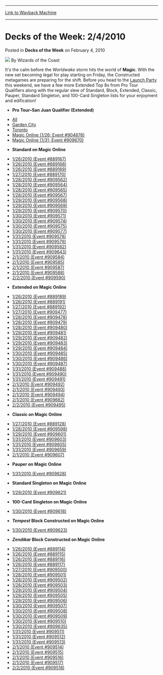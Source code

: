 
---
[Link to Wayback Machine](https://web.archive.org/web/20220125050111/https://magic.wizards.com/en/articles/archive/decks-week/decks-week-242010-2010-02-04)

[_metadata_:author]:- "Wizards of the Coast"
[_metadata_:description]:- "It's the calm before the Worldwake storm hits the world of Magic. With the new set becoming legal for play starting on Friday, the Constructed metagames are preparing for the shift."
[_metadata_:generator]:- "Drupal 7 (http://drupal.org)"
[_metadata_:node]:- "600441"
[_metadata_:publish_date]:- "2010-02-04"
[_metadata_:source]:- "div-main-content"
[_metadata_:title]:- "Decks of the Week: 2/4/2010"
[_metadata_:wayback_capture_timestamp]:- "2022-01-25 05:01:11"
[_metadata_:wayback_raw_url]:- "https://web.archive.org/web/20220125050111id_/https://magic.wizards.com/en/articles/archive/decks-week/decks-week-242010-2010-02-04"
[_metadata_:wayback_url]:- "https://magic.wizards.com/en/articles/archive/decks-week/decks-week-242010-2010-02-04"
---


Decks of the Week: 2/4/2010
===========================



 Posted in **Decks of the Week**
 on February 4, 2010 






![](https://media.magic.wizards.com/styles/auth_small/public/images/person/wizards_author.jpg)
By Wizards of the Coast











It's the calm before the *Worldwake* storm hits the world of **Magic**. With the new set becoming legal for play starting on Friday, the Constructed metagames are preparing for the shift. Before you head to the [Launch Party](http://archive.wizards.com/Magic/TCG/Events.aspx?x=mtgcom/events/release-facts) this weekend, we have a few more Extended Top 8s from Pro Tour Qualifiers along with the regular slew of Standard, Block, Extended, Classic, Pauper, Standard Singleton, and 100-Card Singleton lists for your enjoyment and edification!

* **Pro Tour–San Juan Qualifier (Extended)**
+ [All](/en/events/coverage/pro-tour%E2%80%93san-juan-extended-qualifier-season-top-8-decklists)
+ [Garden City](/en/articles/archive/event-coverage/pro-tour%E2%80%93san-juan-extended-qualifier-season-top-8-decklists-2010--11)
+ [Toronto](/en/articles/archive/event-coverage/pro-tour%E2%80%93san-juan-extended-qualifier-season-top-8-decklists-2010-02)
+ [Magic Online (1/26; Event #904876)](http://archive.wizards.com/Magic/Digital/MagicOnlineTourn.aspx?x=mtg/digital/magiconline/tourn/904876)
+ [Magic Online (1/31; Event #909670)](http://archive.wizards.com/Magic/Digital/MagicOnlineTourn.aspx?x=mtg/digital/magiconline/tourn/909670)

* **Standard on Magic Online**
+ [1/26/2010 (Event #889167)](http://archive.wizards.com/Magic/Digital/MagicOnlineTourn.aspx?x=mtg/digital/magiconline/tourn/889167)
+ [1/26/2010 (Event #889168)](http://archive.wizards.com/Magic/Digital/MagicOnlineTourn.aspx?x=mtg/digital/magiconline/tourn/889168)
+ [1/26/2010 (Event #889169)](http://archive.wizards.com/Magic/Digital/MagicOnlineTourn.aspx?x=mtg/digital/magiconline/tourn/889169)
+ [1/27/2010 (Event #889170)](http://archive.wizards.com/Magic/Digital/MagicOnlineTourn.aspx?x=mtg/digital/magiconline/tourn/889170)
+ [1/28/2010 (Event #909562)](http://archive.wizards.com/Magic/Digital/MagicOnlineTourn.aspx?x=mtg/digital/magiconline/tourn/909562)
+ [1/28/2010 (Event #909564)](http://archive.wizards.com/Magic/Digital/MagicOnlineTourn.aspx?x=mtg/digital/magiconline/tourn/909564)
+ [1/28/2010 (Event #909565)](http://archive.wizards.com/Magic/Digital/MagicOnlineTourn.aspx?x=mtg/digital/magiconline/tourn/909565)
+ [1/28/2010 (Event #909567)](http://archive.wizards.com/Magic/Digital/MagicOnlineTourn.aspx?x=mtg/digital/magiconline/tourn/909567)
+ [1/29/2010 (Event #909568)](http://archive.wizards.com/Magic/Digital/MagicOnlineTourn.aspx?x=mtg/digital/magiconline/tourn/909568)
+ [1/29/2010 (Event #909569)](http://archive.wizards.com/Magic/Digital/MagicOnlineTourn.aspx?x=mtg/digital/magiconline/tourn/909569)
+ [1/29/2010 (Event #909570)](http://archive.wizards.com/Magic/Digital/MagicOnlineTourn.aspx?x=mtg/digital/magiconline/tourn/909570)
+ [1/30/2010 (Event #909571)](http://archive.wizards.com/Magic/Digital/MagicOnlineTourn.aspx?x=mtg/digital/magiconline/tourn/909571)
+ [1/30/2010 (Event #909574)](http://archive.wizards.com/Magic/Digital/MagicOnlineTourn.aspx?x=mtg/digital/magiconline/tourn/909574)
+ [1/30/2010 (Event #909575)](http://archive.wizards.com/Magic/Digital/MagicOnlineTourn.aspx?x=mtg/digital/magiconline/tourn/909575)
+ [1/30/2010 (Event #909577)](http://archive.wizards.com/Magic/Digital/MagicOnlineTourn.aspx?x=mtg/digital/magiconline/tourn/909577)
+ [1/31/2010 (Event #909578)](http://archive.wizards.com/Magic/Digital/MagicOnlineTourn.aspx?x=mtg/digital/magiconline/tourn/909578)
+ [1/31/2010 (Event #909579)](http://archive.wizards.com/Magic/Digital/MagicOnlineTourn.aspx?x=mtg/digital/magiconline/tourn/909579)
+ [1/31/2010 (Event #909582)](http://archive.wizards.com/Magic/Digital/MagicOnlineTourn.aspx?x=mtg/digital/magiconline/tourn/909582)
+ [1/31/2010 (Event #909643)](http://archive.wizards.com/Magic/Digital/MagicOnlineTourn.aspx?x=mtg/digital/magiconline/tourn/909643)
+ [2/1/2010 (Event #909584)](http://archive.wizards.com/Magic/Digital/MagicOnlineTourn.aspx?x=mtg/digital/magiconline/tourn/909584)
+ [2/1/2010 (Event #909585)](http://archive.wizards.com/Magic/Digital/MagicOnlineTourn.aspx?x=mtg/digital/magiconline/tourn/909585)
+ [2/1/2010 (Event #909587)](http://archive.wizards.com/Magic/Digital/MagicOnlineTourn.aspx?x=mtg/digital/magiconline/tourn/909587)
+ [2/1/2010 (Event #909588)](http://archive.wizards.com/Magic/Digital/MagicOnlineTourn.aspx?x=mtg/digital/magiconline/tourn/909588)
+ [2/2/2010 (Event #909590)](http://archive.wizards.com/Magic/Digital/MagicOnlineTourn.aspx?x=mtg/digital/magiconline/tourn/909590)

* **Extended on Magic Online**
+ [1/26/2010 (Event #889189)](http://archive.wizards.com/Magic/Digital/MagicOnlineTourn.aspx?x=mtg/digital/magiconline/tourn/889189)
+ [1/26/2010 (Event #889191)](http://archive.wizards.com/Magic/Digital/MagicOnlineTourn.aspx?x=mtg/digital/magiconline/tourn/889191)
+ [1/27/2010 (Event #889192)](http://archive.wizards.com/Magic/Digital/MagicOnlineTourn.aspx?x=mtg/digital/magiconline/tourn/889192)
+ [1/27/2010 (Event #909477)](http://archive.wizards.com/Magic/Digital/MagicOnlineTourn.aspx?x=mtg/digital/magiconline/tourn/909477)
+ [1/28/2010 (Event #909478)](http://archive.wizards.com/Magic/Digital/MagicOnlineTourn.aspx?x=mtg/digital/magiconline/tourn/909478)
+ [1/28/2010 (Event #909479)](http://archive.wizards.com/Magic/Digital/MagicOnlineTourn.aspx?x=mtg/digital/magiconline/tourn/909479)
+ [1/28/2010 (Event #909480)](http://archive.wizards.com/Magic/Digital/MagicOnlineTourn.aspx?x=mtg/digital/magiconline/tourn/909480)
+ [1/29/2010 (Event #909481)](http://archive.wizards.com/Magic/Digital/MagicOnlineTourn.aspx?x=mtg/digital/magiconline/tourn/909481)
+ [1/29/2010 (Event #909482)](http://archive.wizards.com/Magic/Digital/MagicOnlineTourn.aspx?x=mtg/digital/magiconline/tourn/909482)
+ [1/29/2010 (Event #909483)](http://archive.wizards.com/Magic/Digital/MagicOnlineTourn.aspx?x=mtg/digital/magiconline/tourn/909483)
+ [1/29/2010 (Event #909484)](http://archive.wizards.com/Magic/Digital/MagicOnlineTourn.aspx?x=mtg/digital/magiconline/tourn/909484)
+ [1/30/2010 (Event #909485)](http://archive.wizards.com/Magic/Digital/MagicOnlineTourn.aspx?x=mtg/digital/magiconline/tourn/909485)
+ [1/30/2010 (Event #909486)](http://archive.wizards.com/Magic/Digital/MagicOnlineTourn.aspx?x=mtg/digital/magiconline/tourn/909486)
+ [1/30/2010 (Event #909487)](http://archive.wizards.com/Magic/Digital/MagicOnlineTourn.aspx?x=mtg/digital/magiconline/tourn/909487)
+ [1/31/2010 (Event #909488)](http://archive.wizards.com/Magic/Digital/MagicOnlineTourn.aspx?x=mtg/digital/magiconline/tourn/909488)
+ [1/31/2010 (Event #909490)](http://archive.wizards.com/Magic/Digital/MagicOnlineTourn.aspx?x=mtg/digital/magiconline/tourn/909490)
+ [1/31/2010 (Event #909491)](http://archive.wizards.com/Magic/Digital/MagicOnlineTourn.aspx?x=mtg/digital/magiconline/tourn/909491)
+ [2/1/2010 (Event #909492)](http://archive.wizards.com/Magic/Digital/MagicOnlineTourn.aspx?x=mtg/digital/magiconline/tourn/909492)
+ [2/1/2010 (Event #909493)](http://archive.wizards.com/Magic/Digital/MagicOnlineTourn.aspx?x=mtg/digital/magiconline/tourn/909493)
+ [2/1/2010 (Event #909494)](http://archive.wizards.com/Magic/Digital/MagicOnlineTourn.aspx?x=mtg/digital/magiconline/tourn/909494)
+ [2/1/2010 (Event #909662)](http://archive.wizards.com/Magic/Digital/MagicOnlineTourn.aspx?x=mtg/digital/magiconline/tourn/909662)
+ [2/2/2010 (Event #909495)](http://archive.wizards.com/Magic/Digital/MagicOnlineTourn.aspx?x=mtg/digital/magiconline/tourn/909495)

* **Classic on Magic Online**
+ [1/27/2010 (Event #889128)](http://archive.wizards.com/Magic/Digital/MagicOnlineTourn.aspx?x=mtg/digital/magiconline/tourn/889128)
+ [1/28/2010 (Event #909598)](http://archive.wizards.com/Magic/Digital/MagicOnlineTourn.aspx?x=mtg/digital/magiconline/tourn/909598)
+ [1/29/2010 (Event #909601)](http://archive.wizards.com/Magic/Digital/MagicOnlineTourn.aspx?x=mtg/digital/magiconline/tourn/909601)
+ [1/31/2010 (Event #909603)](http://archive.wizards.com/Magic/Digital/MagicOnlineTourn.aspx?x=mtg/digital/magiconline/tourn/909603)
+ [1/31/2010 (Event #909605)](http://archive.wizards.com/Magic/Digital/MagicOnlineTourn.aspx?x=mtg/digital/magiconline/tourn/909605)
+ [1/31/2010 (Event #909659)](http://archive.wizards.com/Magic/Digital/MagicOnlineTourn.aspx?x=mtg/digital/magiconline/tourn/909659)
+ [2/1/2010 (Event #909607)](http://archive.wizards.com/Magic/Digital/MagicOnlineTourn.aspx?x=mtg/digital/magiconline/tourn/909607)

* **Pauper on Magic Online**
+ [1/31/2010 (Event #909628)](http://archive.wizards.com/Magic/Digital/MagicOnlineTourn.aspx?x=mtg/digital/magiconline/tourn/909628)

* **Standard Singleton on Magic Online**
+ [1/29/2010 (Event #909621)](http://archive.wizards.com/Magic/Digital/MagicOnlineTourn.aspx?x=mtg/digital/magiconline/tourn/909621)

* **100-Card Singleton on Magic Online**
+ [1/30/2010 (Event #909618)](http://archive.wizards.com/Magic/Digital/MagicOnlineTourn.aspx?x=mtg/digital/magiconline/tourn/909618)

* ***Tempest* Block Constructed on Magic Online**
+ [1/30/2010 (Event #909623)](http://archive.wizards.com/Magic/Digital/MagicOnlineTourn.aspx?x=mtg/digital/magiconline/tourn/909623)

* ***Zendikar* Block Constructed on Magic Online**
+ [1/26/2010 (Event #889114)](http://archive.wizards.com/Magic/Digital/MagicOnlineTourn.aspx?x=mtg/digital/magiconline/tourn/889114)
+ [1/26/2010 (Event #889115)](http://archive.wizards.com/Magic/Digital/MagicOnlineTourn.aspx?x=mtg/digital/magiconline/tourn/889115)
+ [1/26/2010 (Event #889116)](http://archive.wizards.com/Magic/Digital/MagicOnlineTourn.aspx?x=mtg/digital/magiconline/tourn/889116)
+ [1/26/2010 (Event #889117)](http://archive.wizards.com/Magic/Digital/MagicOnlineTourn.aspx?x=mtg/digital/magiconline/tourn/889117)
+ [1/27/2010 (Event #909500)](http://archive.wizards.com/Magic/Digital/MagicOnlineTourn.aspx?x=mtg/digital/magiconline/tourn/909500)
+ [1/28/2010 (Event #909501)](http://archive.wizards.com/Magic/Digital/MagicOnlineTourn.aspx?x=mtg/digital/magiconline/tourn/909501)
+ [1/28/2010 (Event #909502)](http://archive.wizards.com/Magic/Digital/MagicOnlineTourn.aspx?x=mtg/digital/magiconline/tourn/909502)
+ [1/28/2010 (Event #909503)](http://archive.wizards.com/Magic/Digital/MagicOnlineTourn.aspx?x=mtg/digital/magiconline/tourn/909503)
+ [1/29/2010 (Event #909504)](http://archive.wizards.com/Magic/Digital/MagicOnlineTourn.aspx?x=mtg/digital/magiconline/tourn/909504)
+ [1/29/2010 (Event #909505)](http://archive.wizards.com/Magic/Digital/MagicOnlineTourn.aspx?x=mtg/digital/magiconline/tourn/909505)
+ [1/29/2010 (Event #909506)](http://archive.wizards.com/Magic/Digital/MagicOnlineTourn.aspx?x=mtg/digital/magiconline/tourn/909506)
+ [1/30/2010 (Event #909507)](http://archive.wizards.com/Magic/Digital/MagicOnlineTourn.aspx?x=mtg/digital/magiconline/tourn/909507)
+ [1/30/2010 (Event #909508)](http://archive.wizards.com/Magic/Digital/MagicOnlineTourn.aspx?x=mtg/digital/magiconline/tourn/909508)
+ [1/30/2010 (Event #909509)](http://archive.wizards.com/Magic/Digital/MagicOnlineTourn.aspx?x=mtg/digital/magiconline/tourn/909509)
+ [1/30/2010 (Event #909510)](http://archive.wizards.com/Magic/Digital/MagicOnlineTourn.aspx?x=mtg/digital/magiconline/tourn/909510)
+ [1/30/2010 (Event #909635)](http://archive.wizards.com/Magic/Digital/MagicOnlineTourn.aspx?x=mtg/digital/magiconline/tourn/909635)
+ [1/31/2010 (Event #909511)](http://archive.wizards.com/Magic/Digital/MagicOnlineTourn.aspx?x=mtg/digital/magiconline/tourn/909511)
+ [1/31/2010 (Event #909512)](http://archive.wizards.com/Magic/Digital/MagicOnlineTourn.aspx?x=mtg/digital/magiconline/tourn/909512)
+ [1/31/2010 (Event #909513)](http://archive.wizards.com/Magic/Digital/MagicOnlineTourn.aspx?x=mtg/digital/magiconline/tourn/909513)
+ [2/1/2010 (Event #909514)](http://archive.wizards.com/Magic/Digital/MagicOnlineTourn.aspx?x=mtg/digital/magiconline/tourn/909514)
+ [2/1/2010 (Event #909515)](http://archive.wizards.com/Magic/Digital/MagicOnlineTourn.aspx?x=mtg/digital/magiconline/tourn/909515)
+ [2/1/2010 (Event #909516)](http://archive.wizards.com/Magic/Digital/MagicOnlineTourn.aspx?x=mtg/digital/magiconline/tourn/909516)
+ [2/1/2010 (Event #909517)](http://archive.wizards.com/Magic/Digital/MagicOnlineTourn.aspx?x=mtg/digital/magiconline/tourn/909517)
+ [2/2/2010 (Event #909518)](http://archive.wizards.com/Magic/Digital/MagicOnlineTourn.aspx?x=mtg/digital/magiconline/tourn/909518)






